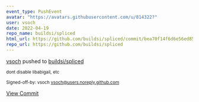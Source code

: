 ```yaml
---
event_type: PushEvent
avatar: "https://avatars.githubusercontent.com/u/814322?"
user: vsoch
date: 2022-04-19
repo_name: buildsi/spliced
html_url: https://github.com/buildsi/spliced/commit/bea70f14f6d6e56ed85451e816447c501bd559b0
repo_url: https://github.com/buildsi/spliced
---
```


<a href='https://github.com/vsoch' target='_blank'>vsoch</a> pushed to <a href='https://github.com/buildsi/spliced' target='_blank'>buildsi/spliced</a>

<small>dont disable libabigail, etc

Signed-off-by: vsoch <vsoch@users.noreply.github.com></small>

<a href='https://github.com/buildsi/spliced/commit/bea70f14f6d6e56ed85451e816447c501bd559b0' target='_blank'>View Commit</a>